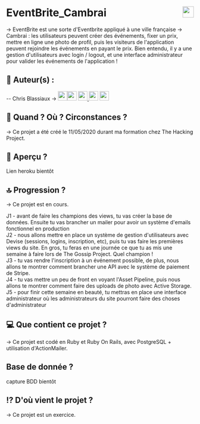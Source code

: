 # EventBrite_Cambrai <img src="https://raw.githubusercontent.com/matiassingers/awesome-readme/master/icon.png" width="30px" style="float: right">


→ EventBrite est une sorte d'Eventbrite appliqué à une ville française -> Cambrai : les utilisateurs peuvent créer des événements, fixer un prix, mettre en ligne une photo de profil, puis les visiteurs de l'application peuvent rejoindre les événements en payant le prix. Bien entendu, il y a une gestion d'utilisateurs avec login / logout, et une interface administrateur pour valider les événements de l'application !  

## 👤  Auteur(s) : 

-- Chris Blassiaux → 
[<img src="http://pngimg.com/uploads/github/github_PNG40.png" width="25" >](https://github.com/ChrisBlassiaux )[<img src="https://user-images.githubusercontent.com/59894954/79057092-9281bc00-7c5d-11ea-9392-783b52f9dae4.png" width="25" >](https://chrisb.fr/)  [<img src="https://www.crossfitchelles.com/wp-content/uploads/2019/03/linkedin-icon-logo-png-transparent.png" width="25" >  ](https://www.linkedin.com/in/christopher-blassiaux-802891198/)  [<img src="https://upload.wikimedia.org/wikipedia/commons/4/45/New_Logo_Gmail.svg" width="25" >](chrisblassiaux@gmail.com)   [<img src="https://www.toomed.com/blog/wp-content/uploads/2018/09/new-instagram-logo-png-transparent.png" width="25" > ](https://www.instagram.com/chris.blassiaux/) 

## :calendar:  Quand ? Où ? Circonstances ?

→ Ce projet a été créé le 11/05/2020 durant ma formation chez The Hacking Project.

## :eyes:  Aperçu ?
Lien heroku bientôt

## :top:  Progression ?

→ Ce projet est en cours. 

J1 - avant de faire les champions des views, tu vas créer la base de données. Ensuite tu vas brancher un mailer pour avoir un système d'emails fonctionnel en production<br>
J2 - nous allons mettre en place un système de gestion d'utilisateurs avec Devise (sessions, logins, inscription, etc), puis tu vas faire les premières views du site. En gros, tu feras en une journée ce que tu as mis une semaine à faire lors de The Gossip Project. Quel champion !<br>
J3 - tu vas rendre l'inscription à un événement possible, de plus, nous allons te montrer comment brancher une API avec le système de paiement de Stripe.<br>
J4 - tu vas mettre un peu de front en voyant l'Asset Pipeline, puis nous allons te montrer comment faire des uploads de photo avec Active Storage.<br>
J5 - pour finir cette semaine en beauté, tu mettras en place une interface administrateur où les administrateurs du site pourront faire des choses d'administrateur

## :computer:  Que contient ce projet ?

→ Ce projet est codé en Ruby et Ruby On Rails, avec PostgreSQL + utilisation d'ActionMailer.

## Base de donnée ?
capture BDD bientôt

## :interrobang:  D'où vient le projet ?

→ Ce projet est un exercice.

